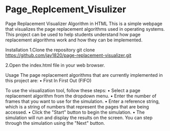 
# Page_Replcement_Visulizer
Page Replacement Visualizer Algorithm in HTML
This is a simple webpage that visualizes the page replacement algorithms used in operating systems. This project can be used to help students understand how page replacement algorithms work and how they can be implemented.

Installation
1.Clone the repository
git clone https://github.com/jay1820/page-replacement-visualizer.git


2.Open the index.html file in your web browser.

Usage
The page replacement algorithms that are currently implemented in this project are:
•	First In First Out (FIFO)


To use the visualization tool, follow these steps:
•	Select a page replacement algorithm from the dropdown menu.
•	Enter the number of frames that you want to use for the simulation.
•	Enter a reference string, which is a string of numbers that represent the pages that are being accessed.
•	Click the "Start" button to begin the simulation.
•	The simulation will run and display the results on the screen. You can step through the simulation using the "Next" button.

